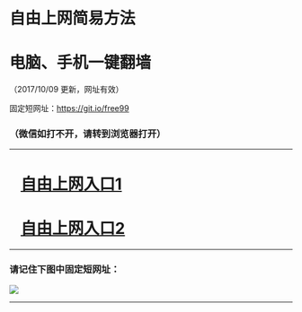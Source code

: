 ﻿# 自由上网简易方法

# 电脑、手机一键翻墙

（2017/10/09 更新，网址有效）

固定短网址：https://git.io/free99

### （微信如打不开，请转到浏览器打开）


***





# &nbsp;&nbsp; <a href="http://ft491617770.fwq-tz-1001.info/fwqtz01.html?t=100900119544 " target="_blank">自由上网入口1</a>
# &nbsp;&nbsp; <a href="http://ft1669219823.fwq-tz-1002.info/fwqtz02.html?t=100900121746 " target="_blank">自由上网入口2</a>
***

### 请记住下图中固定短网址：

<img src="https://s3-us-west-2.amazonaws.com/fwq-1001/yjfq-20170905okok.png" /> 


***

